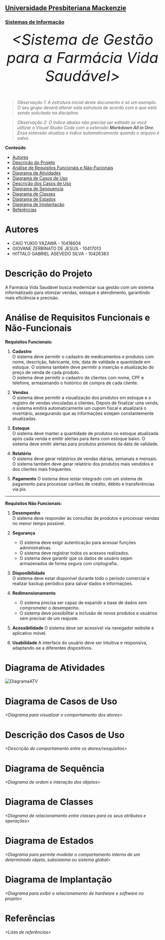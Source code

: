 <h2><a href= "https://www.mackenzie.br">Universidade Presbiteriana Mackenzie</a></h2>
<h3><a href= "https://www.mackenzie.br/graduacao/sao-paulo-higienopolis/sistemas-de-informacao">Sistemas de Informação</a></h3>


<font size="+12"><center>
*&lt;Sistema de Gestão para a Farmácia Vida Saudável&gt;*
</center></font>

>*Observação 1: A estrutura inicial deste documento é só um exemplo. O seu grupo deverá alterar esta estrutura de acordo com o que está sendo solicitado na disciplina.*

>*Observação 2: O índice abaixo não precisa ser editado se você utilizar o Visual Studio Code com a extensão **Markdown All in One**. Essa extensão atualiza o índice automaticamente quando o arquivo é salvo.*

**Conteúdo**

- [Autores](#nome-alunos)
- [Descrição do Projeto](#introdução-do-projeto)
- [Análise de Requisitos Funcionais e Não-Fucionais](#descrição-dos-requisitos)
- [Diagrama de Atividades](#diagrama-de-atividades) 
- [Diagrama de Casos de Uso](#diagrama-de-comportamento-atores)
- [Descrição dos Casos de Uso](#descrição-das-funcões)
- [Diagrama de Senquencia](#diagrama-de-ordem-interações)
- [Diagrama de Classes](#diagrama-orientado-objetos)
- [Diagrama de Estados](#diagrama-estrutura-componente)
- [Diagrama de Implantação](#diagrama-de-hardware-software)
- [Referências](#referências)


# Autores

* CAIO YUKIO YAZAWA - 10418604  
* GIOVANE ZERBINATO DE JESUS - 10417013 
* HITTALO GABRIEL ASEVEDO SILVA - 10426383 

# Descrição do Projeto

A Farmácia Vida Saudável busca modernizar sua gestão com um sistema informatizado para otimizar vendas, estoque e atendimento, garantindo mais eficiência e precisão.

# Análise de Requisitos Funcionais e Não-Funcionais
**Requisitos Funcionais:**

1. **Cadastro**  
   O sistema deve permitir o cadastro de medicamentos e produtos com nome, descrição, fabricante, lote, data de validade e quantidade em estoque. O sistema também deve permitir a inserção e atualização do preço de venda de cada produto.  
   O sistema deve permitir o cadastro de clientes com nome, CPF e telefone, armazenando o histórico de compra de cada cliente.  

2. **Vendas**  
   O sistema deve permitir a visualização dos produtos em estoque e o registro de vendas vinculadas a clientes. Depois de finalizar uma venda, o sistema emitirá automaticamente um cupom fiscal e atualizará o inventário, assegurando que as informações estejam constantemente atualizadas.  

3. **Estoque**  
   O sistema deve manter a quantidade de produtos no estoque atualizada após cada venda e emitir alertas para itens com estoque baixo.
   O sistema deve emitir alertas para produtos próximos da data de validade.

4. **Relatório**  
   O sistema deve gerar relatórios de vendas diárias, semanais e mensais. O sistema também deve gerar relatório dos produtos mais vendidos e dos clientes mais frequentes.

5. **Pagamento**
   O sistema deve iestar integrado com um sistema de pagamento para processar cartões de crédito, débito e transferências via pix. 

---

**Requisitos Não Funcionais:**

1. **Desempenho**  
   O sistema deve responder às consultas de produtos e processar vendas no menor tempo possível.  

2. **Segurança**  
   - O sistema deve exigir autenticação para acessar funções administrativas.  
   - O sistema deve registrar todos os acessos realizados.  
   - O sistema deve garantir que os dados de usuário sejam armazenados de forma segura com criptografia.  

3. **Disponibilidade**  
   O sistema deve estar disponível durante todo o período comercial e realizar backup periódico para salvar dados e informações.  

4. **Redimensionamento**  
   - O sistema precisa ser capaz de expandir a base de dados sem comprometer o desempenho.  
   - O sistema deve possibilitar a inclusão de novos produtos e usuários sem precisar de um reajuste.

5. **Acessibilidade**
   O sistema deve ser acessível via navegador website e aplicativo móvel. 

6. **Usabilidade**
   A interface do usuário deve ser intuitiva e responsiva, adaptando-se a diferentes dispositivos.

# Diagrama de Atividades

![DiagramaATV](https://github.com/user-attachments/assets/20e9c4cc-ceea-46ff-a480-90a12a107df0)


# Diagrama de Casos de Uso

*&lt;Diagrama para visualizar o comportamento dos atores&gt;*

# Descrição dos Casos de Uso

*&lt;Descrição do comportamento entre os atores/resquisitos&gt;*

# Diagrama de Sequência

*&lt;Diagrama de ordem e interação dos objetos&gt;*

# Diagrama de Classes

*&lt;Diagrama de relacionamento entre classes para os seus atributos e operações&gt;*

# Diagrama de Estados

*&lt;Diagrama para permite modelar o comportamento interno de um determinado objeto, subsistema ou sistema global&gt;*

# Diagrama de Implantação

*&lt;Diagrama para exibir o relacionamento de hardware e software no projeto&gt;*

# Referências

*&lt;Lista de referências&gt;*
